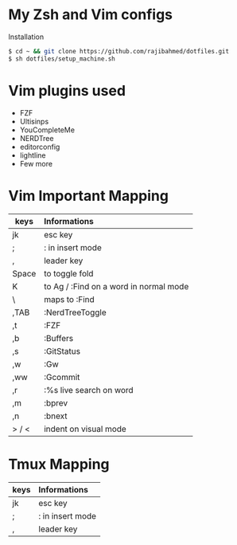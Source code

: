 My Zsh and Vim configs
======================

Installation

```sh
$ cd ~ && git clone https://github.com/rajibahmed/dotfiles.git
$ sh dotfiles/setup_machine.sh  
```

Vim plugins used
================

   * FZF
   * Ultisinps
   * YouCompleteMe
   * NERDTree
   * editorconfig
   * lightline
   * Few more


Vim Important Mapping
======================

  | keys      |  Informations                             |
  |-----------|:------------------------------------------|
  | jk        | esc key                                   |
  | ;         | : in insert mode                          |
  | ,         | leader key                                |
  | Space     | to toggle fold                            |
  | K         | to Ag / :Find on a word in normal mode    |
  | \         | maps to :Find                             |
  | ,TAB      | :NerdTreeToggle														|
  | ,t        | :FZF                                      |
  | ,b        | :Buffers                                  |
  | ,s        | :GitStatus                                |
  | ,w        | :Gw                                       |
  | ,ww       | :Gcommit           												|
  | ,r        | :%s live search on word                   |
  | ,m        | :bprev                                    |
  | ,n        | :bnext                                    |
  | > / <     | indent on visual mode                     |


Tmux Mapping
======================

  | keys      |  Informations                             |
  |-----------|:------------------------------------------|
  | jk        | esc key                                   |  
  | ;         | : in insert mode                          |  
  | ,         | leader key                                |  
